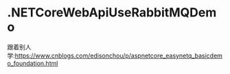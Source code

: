 # .NETCoreWebApiUseRabbitMQDemo
跟着别人学:https://www.cnblogs.com/edisonchou/p/aspnetcore_easynetq_basicdemo_foundation.html
